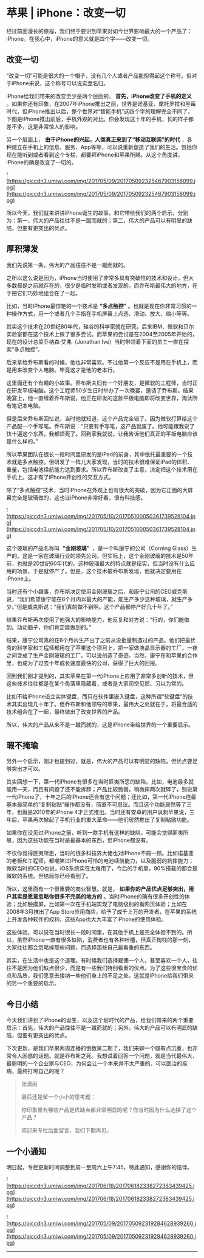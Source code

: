 # 苹果 | iPhone：改变一切

经过前面漫长的旅程，我们终于要讲到苹果对如今世界影响最大的一个产品了：iPhone。在我心中，iPhone的意义就是四个字——改变一切。

## 改变一切

“改变一切”可能是很大的一个帽子，没有几个人或者产品能担得起这个称号。但对于iPhone来说，这个称号可以说实至名归。

iPhone给我们带来的改变至少是两个层面的。 **首先，iPhone改变了手机的定义** 。如果你还有印象，在2007年iPhone推出之前，世界是诺基亚、摩托罗拉和黑莓时代，但iPhone推出以后，整个世界对“智能手机”这四个字的理解完全不同了。下图是iPhone推出前后，手机外观的对比。你会发现这十年的手机，长的样子都差不多，这是非常惊人的影响。

另一个层面上， **由于iPhone的兴起，人类真正来到了“移动互联网”的时代** ，各种建立在手机上的信息、服务、App等等，可以说重新塑造了我们的生活。包括你现在能听到或者看到这个专栏，都要拜iPhone和苹果所赐。从这个角度讲，iPhone的确是改变了一切的。

![https://piccdn3.umiwi.com/img/201705/09/201705092325467903158099.jpg](https://piccdn3.umiwi.com/img/201705/09/201705092325467903158099.jpg)

所以今天，我们就来讲讲iPhone诞生的故事，和它带给我们的两个启示，分别为：第一，伟大的产品往往不是一蹴而就的；第二，伟大的产品可以有明显的缺陷，但要有更突出的优点。

## 厚积薄发

我们先说第一条，伟大的产品往往不是一蹴而就的。

之所以这么说是因为，iPhone当时使用了非常多具有突破性的技术和设计，但大多数都是之前就存在的，很少是临时发明或者发现的。而乔布斯最伟大的地方，在于把它们巧妙地组合在了一起。

比如，当时iPhone最惊艳的一个技术是 **“多点触控”** 。也就是现在你非常习惯的一种操作方式，用一个或者几个手指在手机屏幕上点选、滑动、放大、缩小等等。

其实这个技术在20世纪80年代，硅谷的科学家就在研究，后来IBM、微软和贝尔实验室都在这个技术上做了很多尝试。而苹果的尝试是在2004至2005年开始的，现在的设计总监乔纳森·艾弗（Jonathan Ive）当时带领着下面的员工一直在探索“多点触控”。

后来拿给乔布斯看的时候，他也非常喜欢。不过他第一个反应不是用在手机上，而是用来改变个人电脑。毕竟这才是他的老本行。

这里面还有个有趣的小故事。乔布斯夫妇有一个好朋友，是微软的工程师，当时正在研发平板电脑。这个工程师50岁生日时举办了一次晚宴，邀请了乔布斯。结果晚宴上，他一直缠着乔布斯说，他正在研发的这款平板电脑即将改变世界，淘汰所有笔记本电脑。

但是后来乔布斯回忆说，当时他就知道，这个产品完全错了。因为微软打算给这个产品配一个手写笔。乔布斯说：“只要有手写笔，这产品就废了。他可能跟我说了快十遍这个东西，我都烦死了。回到家我就说，让我告诉他们真正的平板电脑应该是什么样的。”

所以苹果团队在很长一段时间里研发的是iPad的前身，其中依托最重要的一个技术就是多点触控。但研发了一阵儿大家发现，当时的技术很难保证iPad的体积、重量，包括电池续航能力达到要求。所以乔布斯改变了主意，决定把这个技术用在手机上。这才有了iPhone开创性的交互方式。

除了“多点触控”技术，当时iPhone在外观上也有很大的突破，因为它正面的大屏幕完全是玻璃做的，这也让iPhone非常好看，很有科技感。

![https://piccdn3.umiwi.com/img/201705/10/201705100050361739528104.jpg](https://piccdn3.umiwi.com/img/201705/10/201705100050361739528104.jpg)

这个玻璃的产品名称叫  **“金刚玻璃”**  ，是一个叫康宁的公司（Corning Glass）生产的。这是一家在玻璃行业的领先公司。但实际上，这个金刚玻璃的技术是50年前，也就是20世纪60年代的。这种玻璃最大的特点就是结实，但当时没有什么应用的场景，于是就停产了。但是，这个技术被乔布斯发现，他就决定要用在iPhone上。

当时还有个小趣事，乔布斯决定使用金刚玻璃之后，和康宁公司的CEO威克斯说，“我们希望康宁能在6个月内以最大的产能，能生产多少这种玻璃，就生产多少。”但是威克斯说：“我们真的做不到啊。这个产品都停产好几十年了。”

结果乔布斯再次使用了他强大的影响能力，他反复和对方说：“行的，你们能做到。动动脑子，你们肯定能做到的。”

结果，康宁公司真的在6个月内生产出了之前从没批量制造过的产品。他们把最优秀的科学家和工程师都用在了苹果这个项目上，把一家做液晶显示器的工厂，一夜之间变成了生产金刚玻璃的工厂。可以说创造了奇迹。当然，康宁在和苹果的合作里，也成为了过去十年成长速度最快的公司，获得了巨大的回报。

回到我们刚才提到的，其实苹果在第一代iPhone上应用了非常多创新的技术，但这些技术往往都是在某个角落里隐藏着，或者是大家司空见惯、习以为常的。

比如不给iPhone设立实体键盘，而只在软件里嵌入键盘，这种所谓“软键盘”的技术其实出现几十年了。但乔布斯和他领导的苹果，最伟大之处就在于，将最合适的技术组合在了一起，最终做出了改变世界的产品。

所以，伟大的产品从来不是一蹴而就的，这是iPhone带给世界的一个重要启示。

## 瑕不掩瑜

另外一个启示，刚才也提到过，就是，伟大的产品可以有明显的缺陷，但优点要足够突出才可以。

其实回想一下，第一代iPhone有很多在当时匪夷所思的缺陷。比如，电池最多就能用一天，而且有问题了还不能拆卸；产品比较脆弱，稍微摔两次就碎了，别说第一代iPhone了，十年之后的iPhone还会有这个问题；还比如，第一代iPhone连最基本最简单的“复制粘贴”操作都没有，简直不可思议。而且这个功能居然等了三年，也就是2010年的iPhone 4才正式推出。当时还有安卓的用户讽刺苹果说，三年后，苹果再次掀起了手机行业的重大革命——他们居然推出了复制粘贴功能。

如果你在没见过iPhone之前，听到一款手机有这样的缺陷，可能会觉得匪夷所思，因为这些功能在当时是最基本的东西，但iPhone都没有。

不仅你觉得匪夷所思，当时的很多科技界大佬也对iPhone不屑一顾。比如诺基亚的老板和工程师，都嘲笑过iPhone可怜的电池续航能力，以及脆弱的抗摔能力；微软当时的CEO也说，iOS系统实在太难用了，今后的手机里，90%搭载的都会是微软的系统。但结局你已经看到了。

所以，这里面有一个很重要的商业智慧。就是， **如果你的产品优点足够突出，用户其实是愿意忽略你很多不完美的地方的** 。当时iPhone的确有很多开创性的体验；比如触摸屏，比如第一次在手机端实现了电脑级别的看网页体验；比如在2008年3月推出了App Store应用商店，给予了成千上万的开发者，在苹果的系统上开发各种软件的权利，这些App也大大丰富了iPhone的使用体验。

这些体验，可以说在当时很长一段时间里，在其他手机上是完全体验不到的。所以，虽然iPhone一直有很多缺陷，消费者也有各种吐槽，但真正掏钱的那一刻，大家往往都会忽略掉那些问题，而选择那些自己最看重的东西。

其实，在生活中也是这个道理。有时候我们选择雇佣一个人，甚至喜欢一个人，往往不是因为他们缺点很少，而是有一些我们特别看重的优点。为了这些很宝贵的优点和品质，我们愿意去接纳一些他们身上的不足之处。这就是iPhone给我们带来的另一个重要的启示。

## 今日小结

今天我们讲到了iPhone的诞生，以及这个划时代的产品，给我们带来的两个重要启示：首先，伟大的产品往往不是一蹴而就的；另外，伟大的产品可以有明显的缺陷，但要有更突出的优点。

下次更新，是我们苹果两周连播的倒数第二期了，我们来聊一个既有点沉重，也非常令人困惑的话题。就是乔布斯之死。我想试着回答一个问题，就是当代最伟大、最聪明的一个企业家与CEO，为何会让一个本来并不太严重的、可以医治的疾病，最终打垮自己的呢？

> 张潇雨
> 
> 最后还是留一个小小的思考题：
> 
> 你印象里有哪些产品是优缺点都非常明显的呢？你当时因为什么选择了这个产品？
> 
> 欢迎来专栏后面留言，我们下期再见。

## 一个小通知

明日起，专栏更新时间调整到周一至周六上午7:45，特此通知，感谢你的陪伴。

![https://piccdn3.umiwi.com/img/201706/18/201706182338272383439425.jpg](https://piccdn3.umiwi.com/img/201706/18/201706182338272383439425.jpg)

![https://piccdn3.umiwi.com/img/201705/09/201705092319284628939260.jpg](https://piccdn3.umiwi.com/img/201705/09/201705092319284628939260.jpg)

---
